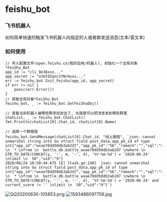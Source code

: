 # feishu_bot

### 飞书机器人

如何简单快速的触发飞书机器人向指定的人或者群发送消息(文本/富文本)


### 如何使用
```
// 传入配置文件(open.feishu.cn/我的应用/机器人), 初始化一个全局对象*FeiShu_Bot
app_id := "cli_9e38xxx..."
app_secret := "UJmTdIqncSYNrHxxx..."
err := feishu_bot.Init_Feishu(app_id, app_secret)
if err != nil {
    panic(err.Error())
}
// 获取全局对象*FeiShu_Bot
feishu_bot, _ := feishu_bot.GetFeiShuObj()

// 查看当前机器人被哪些群添加进去了, 也就是可以把消息发到哪些群里
chatList, _ := feishu_bot.ChatList()
fmt.Println(chatList[0].Chat_id, chatList[0].Name)

// 选择一个群报错
feishu_bot.SendMessage(chatList[0].Chat_id, "线上报错", `json: cannot unmarshal string into Go struct field post_data.app_pk_id of type int{"app_id":"wxae70dd50db3ab2d7","app_pk_id":"56","remark":"","sql":"select \n  * \nfrom \n  battle_db.battle_wxae70dd50db3ab2d7 \nwhere \n  STR_TO_DATE(CONCAT(y, '-', m, '-', d), '%Y-%m-%d') = '2020-06-24' \nlimit \n  50","uid":"9"}
2020/06/24 10:50:44.675 [E] [task.go:140]  json: cannot unmarshal string into Go struct field post_data.app_pk_id of type int{"app_id":"wxae70dd50db3ab2d7","app_pk_id":"56","remark":"","sql":"select \n  * \nfrom \n  battle_db.battle_wxae70dd50db3ab2d7 \nwhere \n  STR_TO_DATE(CONCAT(y, '-', m, '-', d), '%Y-%m-%d') = '2020-06-24' and current_score != '' \nlimit \n  50","uid":"9"}`)
```

![QQ20200630-105853.png](https://i.loli.net/2020/06/30/SWH1kPifpw6z4QY.png)
![1593486097756.jpg](https://i.loli.net/2020/06/30/SvEPlfj5AO31xB4.jpg)
